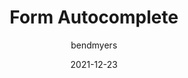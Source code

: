 ---
author: bendmyers
date: 2021-12-23
permalink: false
tags:
  - html
  - forms
target_url: https://12daysofweb.dev/2021/form-autocomplete/
title: Form Autocomplete
---